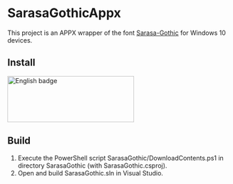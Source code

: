 # SarasaGothicAppx
This project is an APPX wrapper of the font [Sarasa-Gothic](https://github.com/be5invis/Sarasa-Gothic) for Windows 10 devices.

## Install
<a href='//www.microsoft.com/store/productId/9MW0M424NCZ7?cid=storebadge&ocid=badge'><img src='https://assets.windowsphone.com/85864462-9c82-451e-9355-a3d5f874397a/English_get-it-from-MS_InvariantCulture_Default.png' alt='English badge' style='width: 284px; height: 104px;' width='284px' height='104px'/></a>

## Build
1. Execute the PowerShell script SarasaGothic/DownloadContents.ps1 in directory SarasaGothic (with SarasaGothic.csproj).
2. Open and build SarasaGothic.sln in Visual Studio.
